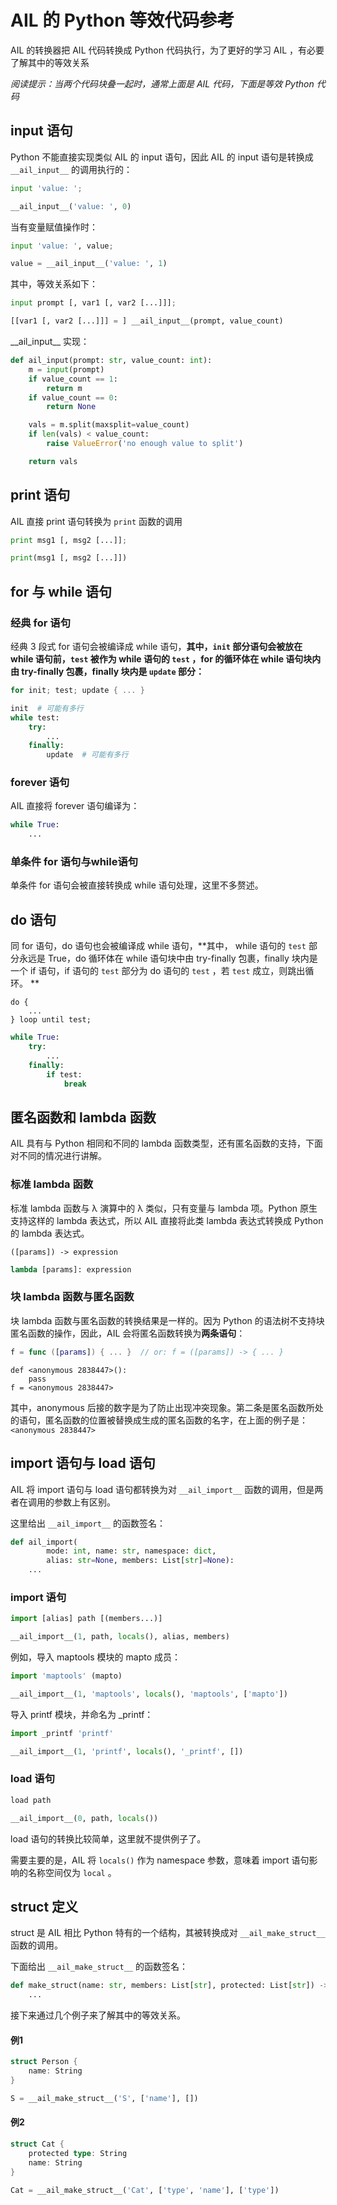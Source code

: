 # AIL 的 Python 等效代码参考

AIL 的转换器把 AIL 代码转换成 Python 代码执行，为了更好的学习 AIL ，有必要了解其中的等效关系

*阅读提示：当两个代码块叠一起时，通常上面是 AIL 代码，下面是等效 Python 代码*

## input 语句

Python 不能直接实现类似 AIL 的 input 语句，因此 AIL 的 input 语句是转换成 `__ail_input__` 的调用执行的：

```python
input 'value: ';
```

```python
__ail_input__('value: ', 0)
```

当有变量赋值操作时：

```python
input 'value: ', value;
```

```python
value = __ail_input__('value: ', 1)
```

其中，等效关系如下：

```python
input prompt [, var1 [, var2 [...]]];
```

```python
[[var1 [, var2 [...]]] = ] __ail_input__(prompt, value_count)
```

__ail_input\_\_ 实现：

```python
def ail_input(prompt: str, value_count: int):
    m = input(prompt)
    if value_count == 1:
        return m
    if value_count == 0:
        return None

    vals = m.split(maxsplit=value_count)
    if len(vals) < value_count:
        raise ValueError('no enough value to split')

    return vals
```



## print 语句

AIL 直接 print 语句转换为 `print` 函数的调用

```python
print msg1 [, msg2 [...]];
```

```python
print(msg1 [, msg2 [...]])
```



## for 与 while 语句

### 经典 for 语句

经典 3 段式 for 语句会被编译成 while 语句，**其中，`init` 部分语句会被放在 while 语句前，`test` 被作为 while 语句的 `test` ，for 的循环体在 while 语句块内由 try-finally 包裹，finally 块内是 `update` 部分：**  

```go
for init; test; update { ... }
```

```python
init  # 可能有多行
while test:
    try:
        ...
    finally:
        update  # 可能有多行
```

### forever 语句

AIL 直接将 forever 语句编译为：

```python
while True:
    ...
```

### 单条件 for 语句与while语句

单条件 for 语句会被直接转换成 while 语句处理，这里不多赘述。



## do 语句

同 for 语句，do 语句也会被编译成 while 语句，**其中， while 语句的 `test` 部分永远是 True，do 循环体在 while 语句块中由 try-finally 包裹，finally 块内是一个  if 语句，if 语句的 `test` 部分为 do 语句的 `test` ，若 `test` 成立，则跳出循环。 **  

```
do {
    ...
} loop until test;
```

```python
while True:
    try:
        ...
    finally:
        if test:
            break
```



## 匿名函数和 lambda 函数

AIL 具有与 Python 相同和不同的 lambda 函数类型，还有匿名函数的支持，下面对不同的情况进行讲解。

### 标准 lambda 函数

标准 lambda 函数与 λ 演算中的 λ 类似，只有变量与 lambda 项。Python 原生支持这样的 lambda 表达式，所以 AIL 直接将此类 lambda 表达式转换成 Python 的 lambda 表达式。

```
([params]) -> expression
```

```python
lambda [params]: expression
```

### 块 lambda 函数与匿名函数

块 lambda 函数与匿名函数的转换结果是一样的。因为 Python 的语法树不支持块匿名函数的操作，因此，AIL 会将匿名函数转换为**两条语句**：

```swift
f = func ([params]) { ... }  // or: f = ([params]) -> { ... }
```

```
def <anonymous 2838447>():
    pass
f = <anonymous 2838447>
```

其中，anonymous 后接的数字是为了防止出现冲突现象。第二条是匿名函数所处的语句，匿名函数的位置被替换成生成的匿名函数的名字，在上面的例子是： `<anonymous 2838447>`

## import 语句与 load 语句

AIL 将 import 语句与 load 语句都转换为对 `__ail_import__` 函数的调用，但是两者在调用的参数上有区别。

这里给出 `__ail_import__` 的函数签名：

```python
def ail_import(
        mode: int, name: str, namespace: dict, 
        alias: str=None, members: List[str]=None):
    ...
```

### import 语句

```python
import [alias] path [(members...)]
```

```python
__ail_import__(1, path, locals(), alias, members)
```

例如，导入 maptools 模块的 mapto 成员：

```python
import 'maptools' (mapto)
```

```python
__ail_import__(1, 'maptools', locals(), 'maptools', ['mapto'])
```

导入 printf 模块，并命名为 _printf：

```python
import _printf 'printf'
```

```python
__ail_import__(1, 'printf', locals(), '_printf', [])
```

### load 语句

```python
load path
```

```python
__ail_import__(0, path, locals())
```

load 语句的转换比较简单，这里就不提供例子了。



需要主要的是，AIL 将 `locals()` 作为 namespace 参数，意味着 import 语句影响的名称空间仅为 `local` 。



## struct 定义

struct 是 AIL 相比 Python 特有的一个结构，其被转换成对 `__ail_make_struct__` 函数的调用。

下面给出 `__ail_make_struct__` 的函数签名：

```python
def make_struct(name: str, members: List[str], protected: List[str]) -> _AILStruct:
    ...
```

接下来通过几个例子来了解其中的等效关系。

#### 例1

```go
struct Person {
    name: String
}
```

```python
S = __ail_make_struct__('S', ['name'], [])
```

#### 例2

```go
struct Cat {
    protected type: String
    name: String
}
```

```python
Cat = __ail_make_struct__('Cat', ['type', 'name'], ['type'])
```

